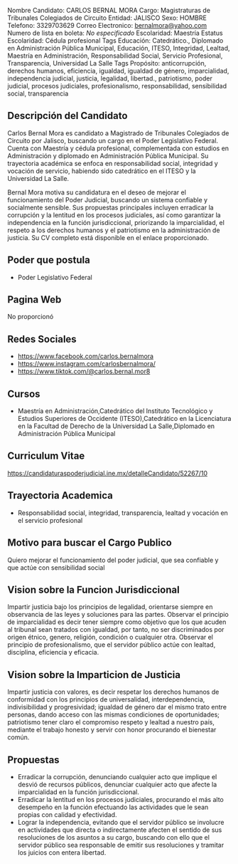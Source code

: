 Nombre Candidato: CARLOS BERNAL MORA
Cargo: Magistraturas de Tribunales Colegiados de Circuito
Entidad: JALISCO
Sexo: HOMBRE
Telefono: 3329703629
Correo Electronico: bernalmora@yahoo.com
Numero de lista en boleta: *No especificado*
Escolaridad: Maestría
Estatus Escolaridad: Cédula profesional
Tags Educación: Catedrático., Diplomado en Administración Pública Municipal, Educación, ITESO, Integridad, Lealtad, Maestría en Administración, Responsabilidad Social, Servicio Profesional, Transparencia, Universidad La Salle
Tags Propósito: anticorrupción, derechos humanos, eficiencia, igualdad, igualdad de género, imparcialidad, independencia judicial, justicia, legalidad, libertad., patriotismo, poder judicial, procesos judiciales, profesionalismo, responsabilidad, sensibilidad social, transparencia


## Descripción del Candidato 

Carlos Bernal Mora es candidato a Magistrado de Tribunales Colegiados de Circuito por Jalisco, buscando un cargo en el Poder Legislativo Federal. Cuenta con Maestría y cédula profesional, complementada con estudios en Administración y diplomado en Administración Pública Municipal. Su trayectoria académica se enfoca en responsabilidad social, integridad y vocación de servicio, habiendo sido catedrático en el ITESO y la Universidad La Salle.

Bernal Mora motiva su candidatura en el deseo de mejorar el funcionamiento del Poder Judicial, buscando un sistema confiable y socialmente sensible. Sus propuestas principales incluyen erradicar la corrupción y la lentitud en los procesos judiciales, así como garantizar la independencia en la función jurisdiccional, priorizando la imparcialidad, el respeto a los derechos humanos y el patriotismo en la administración de justicia. Su CV completo está disponible en el enlace proporcionado.


## Poder que postula

- Poder Legislativo Federal


## Pagina Web

No proporcionó


## Redes Sociales

- https://www.facebook.com/carlos.bernalmora
- https://www.instagram.com/carlosbernalmora/
- https://www.tiktok.com/@carlos.bernal.mor8


## Cursos

- Maestría en Administración,Catedrático del Instituto Tecnológico y Estudios Superiores de Occidente (ITESO),Catedrático en la Licenciatura en la Facultad de Derecho de la Universidad La Salle,Diplomado en Administración Pública Municipal


## Curriculum Vitae

https://candidaturaspoderjudicial.ine.mx/detalleCandidato/52267/10


## Trayectoria Academica

- Responsabilidad social, integridad, transparencia, lealtad y vocación en el servicio profesional


## Motivo para buscar el Cargo Publico

Quiero mejorar el funcionamiento del poder judicial, que sea confiable y que actúe con sensibilidad social


## Vision sobre la Funcion Jurisdiccional

Impartir justicia bajo los principios de legalidad, orientarse siempre en observancia de las leyes y soluciones para las partes. Observar el principio de imparcialidad es decir tener siempre como objetivo que los que acuden al tribunal sean tratados con igualdad, por tanto, no ser discriminados por origen étnico, genero, religión, condición o cualquier otra. Observar el principio de profesionalismo, que el servidor público actúe con lealtad, disciplina, eficiencia y eficacia.


## Vision sobre la Imparticion de Justicia

Impartir justicia con valores, es decir respetar los derechos humanos de conformidad con los principios de universalidad, interdependencia, indivisibilidad y progresividad; igualdad de género dar el mismo trato entre personas, dando acceso con las mismas condiciones de oportunidades; patriotismo tener claro el compromiso respeto y lealtad a nuestro país, mediante el trabajo honesto y servir con honor procurando el bienestar común.


## Propuestas

- Erradicar la corrupción, denunciando cualquier acto que implique el desvió de recursos públicos, denunciar cualquier acto que afecte la imparcialidad en la función jurisdiccional.
- Erradicar la lentitud en los procesos judiciales, procurando el más alto desempeño en la función efectuando las actividades que le sean propias con calidad y efectividad.
- Lograr la independencia, evitando que el servidor público se involucre en actividades que directa o indirectamente afecten el sentido de sus resoluciones de los asuntos a su cargo, buscando con ello que el servidor público sea responsable de emitir sus resoluciones y tramitar los juicios con entera libertad.

